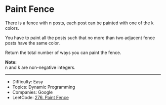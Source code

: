 # Paint Fence

There is a fence with n posts, each post can be painted with one of the k colors.

You have to paint all the posts such that no more than two adjacent fence posts have the same color.

Return the total number of ways you can paint the fence.

**Note:**  
n and k are non-negative integers.

---

* Difficulty: Easy
* Topics: Dynamic Programming
* Companies: Google
* LeetCode: [276. Paint Fence](https://leetcode.com/problems/paint-fence/description/)
